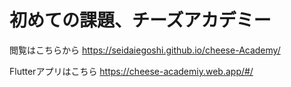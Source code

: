 # 初めての課題、チーズアカデミー

閲覧はこちらから
https://seidaiegoshi.github.io/cheese-Academy/


Flutterアプリはこちら
https://cheese-academiy.web.app/#/
